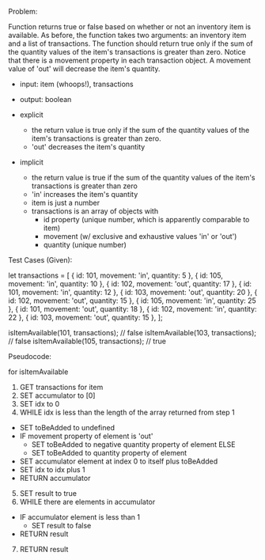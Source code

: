 Problem:

Function returns true or false based on whether or not an inventory item is available. As before, the function takes two arguments: an inventory item and a list of transactions. The function should return true only if the sum of the quantity values of the item's transactions is greater than zero. Notice that there is a movement property in each transaction object. A movement value of 'out' will decrease the item's quantity.

- input: item (whoops!), transactions
- output: boolean

- explicit
  - the return value is true only if the sum of the quantity values of the item's transactions is greater than zero.
  - 'out' decreases the item's quantity

- implicit
  - the return value is true if the sum of the quantity values of the item's transactions is greater than zero
  - 'in' increases the item's quantity
  - item is just a number
  - transactions is an array of objects with
    - id property (unique number, which is apparently comparable to item)
    - movement (w/ exclusive and exhaustive values 'in' or 'out')
    - quantity (unique number)

Test Cases (Given):

let transactions = [ { id: 101, movement: 'in',  quantity:  5 },
                     { id: 105, movement: 'in',  quantity: 10 },
                     { id: 102, movement: 'out', quantity: 17 },
                     { id: 101, movement: 'in',  quantity: 12 },
                     { id: 103, movement: 'out', quantity: 20 },
                     { id: 102, movement: 'out', quantity: 15 },
                     { id: 105, movement: 'in',  quantity: 25 },
                     { id: 101, movement: 'out', quantity: 18 },
                     { id: 102, movement: 'in',  quantity: 22 },
                     { id: 103, movement: 'out', quantity: 15 }, ];

isItemAvailable(101, transactions);     // false
isItemAvailable(103, transactions);     // false
isItemAvailable(105, transactions);     // true

Pseudocode:

for isItemAvailable
1. GET transactions for item
2. SET accumulator to [0]
3. SET idx to 0
4. WHILE idx is less than the length of the array returned from step 1
  - SET toBeAdded to undefined
  - IF movement property of element is 'out'
    - SET toBeAdded to negative quantity property of element
    ELSE
    - SET toBeAdded to quantity property of element
  - SET accumulator element at index 0 to itself plus toBeAdded
  - SET idx to idx plus 1
  - RETURN accumulator
5. SET result to true
6. WHILE there are elements in accumulator
  - IF accumulator element is less than 1
    - SET result to false
  - RETURN result
7. RETURN result
